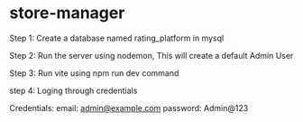 # store-manager

Step 1:
Create a database named rating_platform in mysql

Step 2:
Run the server using nodemon, This will create a default Admin User

Step 3:
Run vite using npm run dev command

step 4: 
Loging through credentials

Credentials:
email: admin@example.com
password: Admin@123
